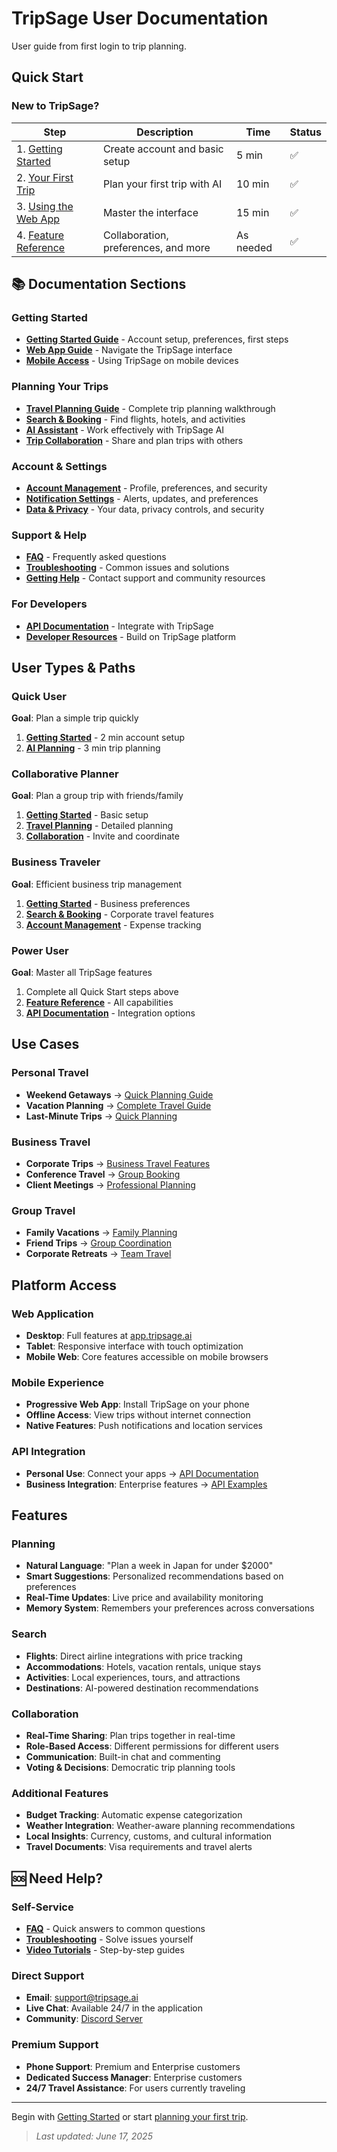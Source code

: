 # TripSage User Documentation

User guide from first login to trip planning.

## Quick Start

### New to TripSage?

| Step | Description | Time | Status |
|------|-------------|------|--------|
| 1. [Getting Started](getting-started.md) | Create account and basic setup | 5 min | ✅ |
| 2. [Your First Trip](travel-planning-guide.md) | Plan your first trip with AI | 10 min | ✅ |
| 3. [Using the Web App](web-app-guide.md) | Master the interface | 15 min | ✅ |
| 4. [Feature Reference](feature-reference.md) | Collaboration, preferences, and more | As needed | ✅ |

## 📚 Documentation Sections

### Getting Started

- **[Getting Started Guide](getting-started.md)** - Account setup, preferences, first steps
- **[Web App Guide](web-app-guide.md)** - Navigate the TripSage interface
- **[Mobile Access](web-app-guide.md#mobile-access)** - Using TripSage on mobile devices

### Planning Your Trips

- **[Travel Planning Guide](travel-planning-guide.md)** - Complete trip planning walkthrough
- **[Search & Booking](travel-planning-guide.md#search-and-booking)** - Find flights, hotels, and activities
- **[AI Assistant](travel-planning-guide.md#ai-assistance)** - Work effectively with TripSage AI
- **[Trip Collaboration](collaboration.md)** - Share and plan trips with others

### Account & Settings

- **[Account Management](web-app-guide.md#account-settings)** - Profile, preferences, and security
- **[Notification Settings](web-app-guide.md#notification-settings)** - Alerts, updates, and preferences
- **[Data & Privacy](web-app-guide.md#privacy-controls)** - Your data, privacy controls, and security

### Support & Help

- **[FAQ](faq.md)** - Frequently asked questions
- **[Troubleshooting](faq.md#troubleshooting)** - Common issues and solutions
- **[Getting Help](faq.md#getting-help)** - Contact support and community resources

### For Developers

- **[API Documentation](../api/getting-started.md)** - Integrate with TripSage
- **[Developer Resources](../developers/README.md)** - Build on TripSage platform

## User Types & Paths

### Quick User

**Goal**: Plan a simple trip quickly

1. **[Getting Started](getting-started.md#quick-setup)** - 2 min account setup
2. **[AI Planning](travel-planning-guide.md#quick-planning)** - 3 min trip planning

### Collaborative Planner

**Goal**: Plan a group trip with friends/family

1. **[Getting Started](getting-started.md)** - Basic setup
2. **[Travel Planning](travel-planning-guide.md)** - Detailed planning
3. **[Collaboration](collaboration.md)** - Invite and coordinate

### Business Traveler

**Goal**: Efficient business trip management

1. **[Getting Started](getting-started.md#business-setup)** - Business preferences
2. **[Search & Booking](travel-planning-guide.md#business-travel)** - Corporate travel features
3. **[Account Management](web-app-guide.md#expense-tracking)** - Expense tracking

### Power User

**Goal**: Master all TripSage features

1. Complete all Quick Start steps above
2. **[Feature Reference](feature-reference.md)** - All capabilities
3. **[API Documentation](../api/getting-started.md)** - Integration options

## Use Cases

### Personal Travel

- **Weekend Getaways** → [Quick Planning Guide](travel-planning-guide.md#weekend-trips)
- **Vacation Planning** → [Complete Travel Guide](travel-planning-guide.md)
- **Last-Minute Trips** → [Quick Planning](travel-planning-guide.md#last-minute)

### Business Travel

- **Corporate Trips** → [Business Travel Features](travel-planning-guide.md#business-travel)
- **Conference Travel** → [Group Booking](collaboration.md#group-events)
- **Client Meetings** → [Professional Planning](travel-planning-guide.md#business-trips)

### Group Travel

- **Family Vacations** → [Family Planning](collaboration.md#family-trips)
- **Friend Trips** → [Group Coordination](collaboration.md#friend-groups)
- **Corporate Retreats** → [Team Travel](collaboration.md#corporate-groups)

## Platform Access

### Web Application

- **Desktop**: Full features at [app.tripsage.ai](https://app.tripsage.ai)
- **Tablet**: Responsive interface with touch optimization
- **Mobile Web**: Core features accessible on mobile browsers

### Mobile Experience

- **Progressive Web App**: Install TripSage on your phone
- **Offline Access**: View trips without internet connection
- **Native Features**: Push notifications and location services

### API Integration

- **Personal Use**: Connect your apps → [API Documentation](../api/getting-started.md)
- **Business Integration**: Enterprise features → [API Examples](../api/examples.md)

## Features

### Planning

- **Natural Language**: "Plan a week in Japan for under $2000"
- **Smart Suggestions**: Personalized recommendations based on preferences
- **Real-Time Updates**: Live price and availability monitoring
- **Memory System**: Remembers your preferences across conversations

### Search

- **Flights**: Direct airline integrations with price tracking
- **Accommodations**: Hotels, vacation rentals, unique stays
- **Activities**: Local experiences, tours, and attractions
- **Destinations**: AI-powered destination recommendations

### Collaboration

- **Real-Time Sharing**: Plan trips together in real-time
- **Role-Based Access**: Different permissions for different users
- **Communication**: Built-in chat and commenting
- **Voting & Decisions**: Democratic trip planning tools

### Additional Features

- **Budget Tracking**: Automatic expense categorization
- **Weather Integration**: Weather-aware planning recommendations
- **Local Insights**: Currency, customs, and cultural information
- **Travel Documents**: Visa requirements and travel alerts

## 🆘 Need Help?

### Self-Service

- **[FAQ](faq.md)** - Quick answers to common questions
- **[Troubleshooting](faq.md#troubleshooting)** - Solve issues yourself
- **[Video Tutorials](https://youtube.com/@tripsage)** - Step-by-step guides

### Direct Support

- **Email**: [support@tripsage.ai](mailto:support@tripsage.ai)
- **Live Chat**: Available 24/7 in the application
- **Community**: [Discord Server](https://discord.gg/tripsage)

### Premium Support

- **Phone Support**: Premium and Enterprise customers
- **Dedicated Success Manager**: Enterprise customers
- **24/7 Travel Assistance**: For users currently traveling

---

Begin with [Getting Started](getting-started.md) or start [planning your first trip](travel-planning-guide.md).

> *Last updated: June 17, 2025*
